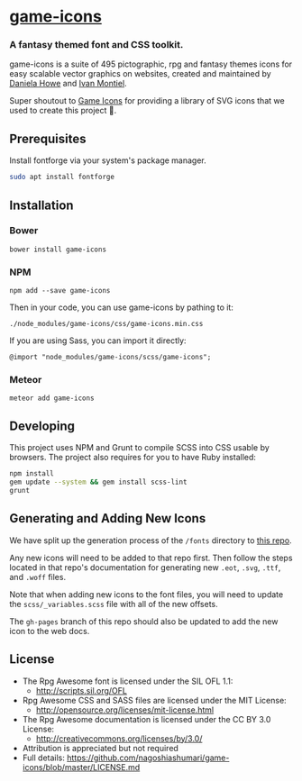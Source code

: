 # [game-icons](http://nagoshiashumari.github.io/game-icons/)

### A fantasy themed font and CSS toolkit.

game-icons is a suite of 495 pictographic, rpg and fantasy themes icons for easy
scalable vector graphics on websites, created and maintained by
[Daniela Howe](https://github.com/nagoshiashumari) and
[Ivan Montiel](http://github.com/idmontie).

Super shoutout to [Game Icons](https://game-icons.net/) for providing a library
of SVG icons that we used to create this project 🎉.

## Prerequisites

Install fontforge via your system's package manager.

```bash
sudo apt install fontforge
```

## Installation

### Bower

```
bower install game-icons
```

### NPM

```
npm add --save game-icons
```

Then in your code, you can use game-icons by pathing to it:

```
./node_modules/game-icons/css/game-icons.min.css
```

If you are using Sass, you can import it directly:

```
@import "node_modules/game-icons/scss/game-icons";
```

### Meteor

```
meteor add game-icons
```

## Developing

This project uses NPM and Grunt to compile SCSS into CSS usable by browsers. The
project also requires for you to have Ruby installed:

```sh
npm install
gem update --system && gem install scss-lint
grunt
```

## Generating and Adding New Icons

We have split up the generation process of the `/fonts` directory to
[this repo](https://github.com/nagoshiashumari/game-icons-raw).

Any new icons will need to be added to that repo first. Then follow the steps
located in that repo's documentation for generating new `.eot`, `.svg`, `.ttf`,
and `.woff` files.

Note that when adding new icons to the font files, you will need to update the
`scss/_variables.scss` file with all of the new offsets.

The `gh-pages` branch of this repo should also be updated to add the new icon to
the web docs.

## License

- The Rpg Awesome font is licensed under the SIL OFL 1.1:
  - http://scripts.sil.org/OFL
- Rpg Awesome CSS and SASS files are licensed under the MIT License:
  - http://opensource.org/licenses/mit-license.html
- The Rpg Awesome documentation is licensed under the CC BY 3.0 License:
  - http://creativecommons.org/licenses/by/3.0/
- Attribution is appreciated but not required
- Full details:
  https://github.com/nagoshiashumari/game-icons/blob/master/LICENSE.md
